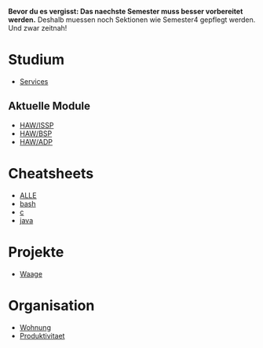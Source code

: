 **Bevor du es vergisst: Das naechste Semester muss besser vorbereitet werden.**
Deshalb muessen noch Sektionen wie Semester4 gepflegt werden. Und zwar zeitnah!

# Studium
- [Services](HAW/Services)

## Aktuelle Module
- [HAW/ISSP](gollum/overview/HAW/ISSP/)
- [HAW/BSP](gollum/overview/HAW/BSP/)
- [HAW/ADP](gollum/overview/HAW/ADP/)

# Cheatsheets
- [ALLE](gollum/overview/cheatsheet)
- [bash](cheatsheet/bash.md)
- [c](cheatsheet/c.md)
- [java](cheatsheet/java.md)

# Projekte
- [Waage](projekte/Waage)

# Organisation
- [Wohnung](gollum/overview/lindenallee)
- [Produktivitaet](self/Produktivitaet)